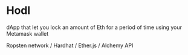 # Hodl
dApp that let you lock an amount of Eth for a period of time using your Metamask wallet

Ropsten network / Hardhat / Ether.js / Alchemy API
